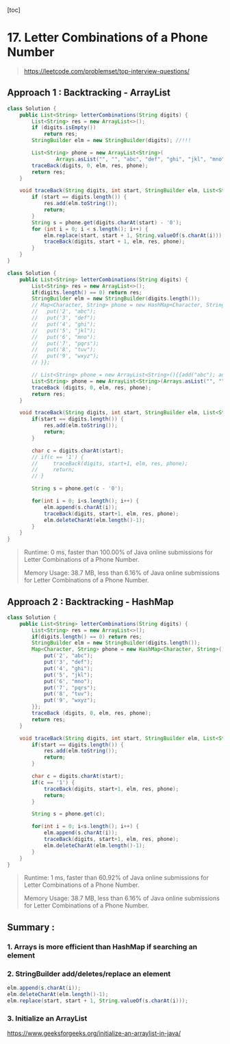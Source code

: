 [toc]

# 17. Letter Combinations of a Phone Number

> https://leetcode.com/problemset/top-interview-questions/

## Approach 1 : Backtracking - ArrayList

```java
class Solution {
    public List<String> letterCombinations(String digits) {
        List<String> res = new ArrayList<>();
        if (digits.isEmpty())
            return res;
        StringBuilder elm = new StringBuilder(digits); //!!!

        List<String> phone = new ArrayList<String>(
                Arrays.asList("", "", "abc", "def", "ghi", "jkl", "mno", "pqrs", "tuv", "wxyz")); //!!!
        traceBack(digits, 0, elm, res, phone);
        return res;
    }

    void traceBack(String digits, int start, StringBuilder elm, List<String> res, List<String> phone) {
        if (start == digits.length()) {
            res.add(elm.toString());
            return;
        }
        String s = phone.get(digits.charAt(start) - '0');
        for (int i = 0; i < s.length(); i++) {
            elm.replace(start, start + 1, String.valueOf(s.charAt(i))); //!!!
            traceBack(digits, start + 1, elm, res, phone);
        }
    }
}

```



```java
class Solution {
    public List<String> letterCombinations(String digits) {
        List<String> res = new ArrayList<>();
        if(digits.length() == 0) return res;
        StringBuilder elm = new StringBuilder(digits.length());
        // Map<Character, String> phone = new HashMap<Character, String>() {{
        //   put('2', "abc");
        //   put('3', "def");
        //   put('4', "ghi");
        //   put('5', "jkl");
        //   put('6', "mno");
        //   put('7', "pqrs");
        //   put('8', "tuv");
        //   put('9', "wxyz");
        // }};

        // List<String> phone = new ArrayList<String>(){{add("abc"); add("ddd");}};
        List<String> phone = new ArrayList<String>(Arrays.asList("", "", "abc", "def", "ghi", "jkl", "mno", "pqrs", "tuv", "wxyz"));
        traceBack (digits, 0, elm, res, phone);
        return res;
    }

    void traceBack(String digits, int start, StringBuilder elm, List<String> res, List<String> phone){
        if(start == digits.length()) {
            res.add(elm.toString());
            return;
        }

        char c = digits.charAt(start);
        // if(c == '1') {
        //     traceBack(digits, start+1, elm, res, phone);
        //     return;
        // }

        String s = phone.get(c - '0');

        for(int i = 0; i<s.length(); i++) {
            elm.append(s.charAt(i));
            traceBack(digits, start+1, elm, res, phone);
            elm.deleteCharAt(elm.length()-1);
        }
    }
}
```

>Runtime: 0 ms, faster than 100.00% of Java online submissions for Letter Combinations of a Phone Number.
>
>Memory Usage: 38.7 MB, less than 6.16% of Java online submissions for Letter Combinations of a Phone Number.

## Approach 2 : Backtracking - HashMap

```java
class Solution {
    public List<String> letterCombinations(String digits) {
        List<String> res = new ArrayList<>();
        if(digits.length() == 0) return res;
        StringBuilder elm = new StringBuilder(digits.length());
        Map<Character, String> phone = new HashMap<Character, String>() {{
            put('2', "abc");
            put('3', "def");
            put('4', "ghi");
            put('5', "jkl");
            put('6', "mno");
            put('7', "pqrs");
            put('8', "tuv");
            put('9', "wxyz");
        }};
        traceBack (digits, 0, elm, res, phone);
        return res;
    }

    void traceBack(String digits, int start, StringBuilder elm, List<String> res, Map<Character, String> phone){
        if(start == digits.length()) {
            res.add(elm.toString());
            return;
        }

        char c = digits.charAt(start);
        if(c == '1') {
            traceBack(digits, start+1, elm, res, phone);
            return;
        }

        String s = phone.get(c);

        for(int i = 0; i<s.length(); i++) {
            elm.append(s.charAt(i));
            traceBack(digits, start+1, elm, res, phone);
            elm.deleteCharAt(elm.length()-1);
        }
    }
}

```

> Runtime: 1 ms, faster than 60.92% of Java online submissions for Letter Combinations of a Phone Number.
>
> Memory Usage: 38.7 MB, less than 6.16% of Java online submissions for Letter Combinations of a Phone Number.

## Summary : 

### 1. Arrays is more efficient than HashMap if searching an element

### 2. StringBuilder add/deletes/replace an element

```java
elm.append(s.charAt(i));
elm.deleteCharAt(elm.length()-1);
elm.replace(start, start + 1, String.valueOf(s.charAt(i)));
```

### 3. Initialize an ArrayList 

https://www.geeksforgeeks.org/initialize-an-arraylist-in-java/